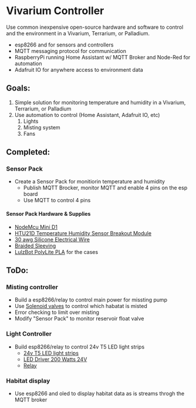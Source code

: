 # Vivarium Controller
Use common inexpensive open-source hardware and software to control and the environment in a Vivarium, Terrarium, or Palladium.
* esp8266 and for sensors and controllers
* MQTT messaging protocol for communication
* RaspberryPi running Home Assistant w/ MQTT Broker and Node-Red for automation
* Adafruit IO for anywhere access to environment data

## Goals:
1. Simple solution for monitoring temperature and humidity in a Vivarium, Terrarium, or Palladium
1. Use automation to control (Home Assistant, Adafruit IO, etc)
	1. Lights
	1. Misting system
	1. Fans
  
## Completed:
### Sensor Pack
* Create a Sensor Pack for monitiorin temperature and humidity 
	* Publish MQTT Brocker, monitor MQTT and enable 4 pins on the esp board 
	* Use MQTT to control 4 pins
#### Sensor Pack Hardware & Supplies
* [NodeMcu Mini D1](https://www.amazon.com/gp/product/B081PX9YFV/)
* [HTU21D Temperature Humidity Sensor Breakout Module](https://www.amazon.com/dp/B07VRNW2X6/)
* [30 awg Silicone Electrical Wire](https://www.amazon.com/gp/product/B07G7R9BVJ/)
* [Braided Sleeving](https://www.amazon.com/gp/product/B071JH14WZ/)
* [LulzBot PolyLite PLA](https://www.amazon.com/gp/product/B01IAVQI2E/) for the cases

## ToDo:
### Misting controller
* Build a esp8266/relay to control main power for missting pump
* Use [Solenoid valves](https://www.mistking.com/Solenoid-Valve-NC.html) to control which habatat is misted
* Error checking to limit over misting
* Modify "Sensor Pack" to monitor reservoir float valve
  
### Light Controller
* Build esp8266/relay to control 24v T5 LED light strips
	* [24v T5 LED light strips](https://www.amazon.com/gp/product/B088CZNWHQ)
	* [LED Driver 200 Watts 24V](https://www.amazon.com/gp/product/B07MZV7148)
	* [Relay](https://www.amazon.com/dp/B01HCFJC0Y/)

### Habitat display
* Use esp8266 and oled to display habitat data as is streams throgh the MQTT broker



